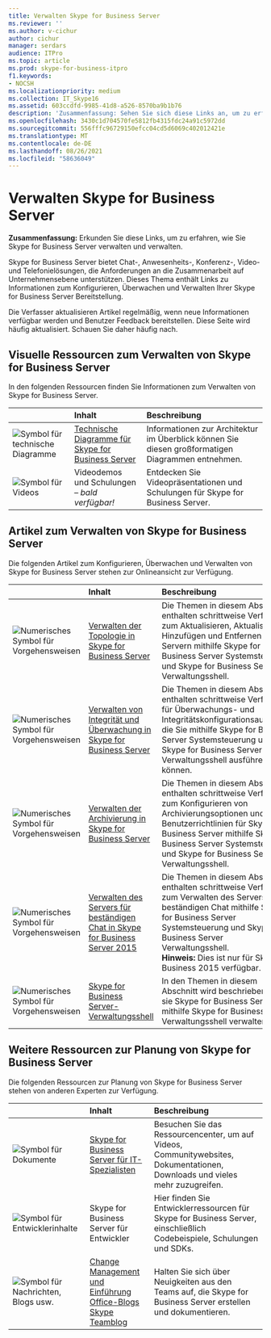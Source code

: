 ```yaml
---
title: Verwalten Skype for Business Server
ms.reviewer: ''
ms.author: v-cichur
author: cichur
manager: serdars
audience: ITPro
ms.topic: article
ms.prod: skype-for-business-itpro
f1.keywords:
- NOCSH
ms.localizationpriority: medium
ms.collection: IT_Skype16
ms.assetid: 603ccdfd-9985-41d8-a526-8570ba9b1b76
description: 'Zusammenfassung: Sehen Sie sich diese Links an, um zu erfahren, wie Sie Skype for Business Server verwalten und verwalten.'
ms.openlocfilehash: 3430c1d704570fe5812fb4315fdc24a91c5972dd
ms.sourcegitcommit: 556fffc96729150efcc04cd5d6069c402012421e
ms.translationtype: MT
ms.contentlocale: de-DE
ms.lasthandoff: 08/26/2021
ms.locfileid: "58636049"
---
```

# <a name="manage-skype-for-business-server"></a>Verwalten Skype for Business Server 

**Zusammenfassung:** Erkunden Sie diese Links, um zu erfahren, wie Sie Skype for Business Server verwalten und verwalten.
  
Skype for Business Server bietet Chat-, Anwesenheits-, Konferenz-, Video- und Telefonielösungen, die Anforderungen an die Zusammenarbeit auf Unternehmensebene unterstützen. Dieses Thema enthält Links zu Informationen zum Konfigurieren, Überwachen und Verwalten Ihrer Skype for Business Server Bereitstellung. 
  
Die Verfasser aktualisieren Artikel regelmäßig, wenn neue Informationen verfügbar werden und Benutzer Feedback bereitstellen. Diese Seite wird häufig aktualisiert. Schauen Sie daher häufig nach.

## <a name="visual-resources-about-how-to-manage-skype-for-business-server"></a>Visuelle Ressourcen zum Verwalten von Skype for Business Server

In den folgenden Ressourcen finden Sie Informationen zum Verwalten von Skype for Business Server.
  
||**Inhalt**|**Beschreibung**|
|:-----|:-----|:-----|
|![Symbol für technische Diagramme](../media/87de0d09-77fd-46f2-b9f6-99a7998fd332.png)|[Technische Diagramme für Skype for Business Server](../technical-diagrams.md) <br/> |Informationen zur Architektur im Überblick können Sie diesen großformatigen Diagrammen entnehmen.  <br/> |
|![Symbol für Videos](../media/143e0d86-1c68-482a-9bf9-93e7966acca0.png)|Videodemos und Schulungen –  *bald verfügbar!*  <br/> |Entdecken Sie Videopräsentationen und Schulungen für Skype for Business Server.  <br/> |
   
##  <a name="articles-about-managing-skype-for-business-server"></a>Artikel zum Verwalten von Skype for Business Server

Die folgenden Artikel zum Konfigurieren, Überwachen und Verwalten von Skype for Business Server stehen zur Onlineansicht zur Verfügung. 
  
||**Inhalt**|**Beschreibung**|
|:-----|:-----|:-----|
|![Numerisches Symbol für Vorgehensweisen](../media/d73b5029-a6ba-4abd-9197-d8151dabf56e.png)|[Verwalten der Topologie in Skype for Business Server](topology/topology.md) <br/> |Die Themen in diesem Abschnitt enthalten schrittweise Verfahren zum Aktualisieren, Aktualisieren, Hinzufügen und Entfernen von Servern mithilfe Skype for Business Server Systemsteuerung und Skype for Business Server Verwaltungsshell.  <br/> |
|![Numerisches Symbol für Vorgehensweisen](../media/d73b5029-a6ba-4abd-9197-d8151dabf56e.png)|[Verwalten von Integrität und Überwachung in Skype for Business Server](health-and-monitoring/health-and-monitoring.md) <br/> |Die Themen in diesem Abschnitt enthalten schrittweise Verfahren für Überwachungs- und Integritätskonfigurationsaufgaben, die Sie mithilfe Skype for Business Server Systemsteuerung und Skype for Business Server Verwaltungsshell ausführen können.  <br/> |
|![Numerisches Symbol für Vorgehensweisen](../media/d73b5029-a6ba-4abd-9197-d8151dabf56e.png)|[Verwalten der Archivierung in Skype for Business Server](archiving/archiving.md) <br/> |Die Themen in diesem Abschnitt enthalten schrittweise Verfahren zum Konfigurieren von Archivierungsoptionen und Benutzerrichtlinien für Skype for Business Server mithilfe Skype for Business Server Systemsteuerung und Skype for Business Server Verwaltungsshell.  <br/> |
|![Numerisches Symbol für Vorgehensweisen](../media/d73b5029-a6ba-4abd-9197-d8151dabf56e.png)|[Verwalten des Servers für beständigen Chat in Skype for Business Server 2015](persistent-chat/persistent-chat.md) <br/> |Die Themen in diesem Abschnitt enthalten schrittweise Verfahren zum Verwalten des Servers für beständigen Chat mithilfe Skype for Business Server Systemsteuerung und Skype for Business Server Verwaltungsshell.  <br/> **Hinweis:** Dies ist nur für Skype for Business 2015 verfügbar.|
|![Numerisches Symbol für Vorgehensweisen](../media/d73b5029-a6ba-4abd-9197-d8151dabf56e.png)|[Skype for Business Server-Verwaltungsshell](management-shell.md) <br/> |In den Themen in diesem Abschnitt wird beschrieben, wie sie Skype for Business Server mithilfe Skype for Business Server Verwaltungsshell verwalten.  <br/> |
   
## <a name="additional-resources-about-planning-for-skype-for-business-server"></a>Weitere Ressourcen zur Planung von Skype for Business Server

Die folgenden Ressourcen zur Planung von Skype for Business Server stehen von anderen Experten zur Verfügung. 
  
||**Inhalt**|**Beschreibung**|
|:-----|:-----|:-----|
|![Symbol für Dokumente](../media/4eff581b-890b-46cb-8224-a4122137d27e.png)|[Skype for Business Server für IT-Spezialisten](../../Hub/index.yml) <br/> |Besuchen Sie das Ressourcencenter, um auf Videos, Communitywebsites, Dokumentationen, Downloads und vieles mehr zuzugreifen. |
|![Symbol für Entwicklerinhalte](../media/3626138a-2778-407e-911f-a0dcbdc36684.png)|Skype for Business Server für Entwickler  <br/> |Hier finden Sie Entwicklerressourcen für Skype for Business Server, einschließlich Codebeispiele, Schulungen und SDKs. |
|![Symbol für Nachrichten, Blogs usw.](../media/ac692cb8-7db8-4810-b53f-1bc88b1e4cac.png)|[Change Management und Einführung](https://go.microsoft.com/fwlink/p/?LinkId=532796) <br/> [Office-Blogs](https://go.microsoft.com/fwlink/p/?LinkId=528899) <br/> [Skype Teamblog](https://go.microsoft.com/fwlink/p/?LinkId=532818) <br/> |Halten Sie sich über Neuigkeiten aus den Teams auf, die Skype for Business Server erstellen und dokumentieren.  |
